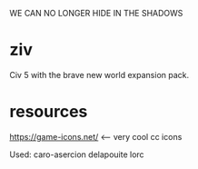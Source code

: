 WE CAN NO LONGER HIDE IN THE SHADOWS

# ziv
Civ 5 with the brave new world expansion pack.


# resources

https://game-icons.net/ <-- very cool cc icons

Used:
caro-asercion
delapouite
lorc

